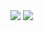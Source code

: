 <picture>  <source media="(prefers-color-scheme: dark)" srcset="https://github.andre.cx/api?username=andrejarrell&include_all_commits=true&count_private=true&show_icons=true&border_color=21262d&bg_color=00000000&title_color=58a6ff&text_color=c9d1d9&icon_color=58a6ff&border_radius=6&hide_rank=true">  <image align="center" src="https://github.andre.cx/api?username=andrejarrell&include_all_commits=true&count_private=true&show_icons=true&border_color=d8dee4&bg_color=00000000&title_color=0969da&text_color=24292f&icon_color=0969da&border_radius=6&hide_rank=true"></picture><picture>  <source media="(prefers-color-scheme: dark)" srcset="https://github.andre.cx/api/top-langs?username=andrejarrell&count_private=true&show_icons=true&border_color=21262d&bg_color=00000000&title_color=58a6ff&text_color=c9d1d9&icon_color=58a6ff&border_radius=6">  <img align="center" src="https://github.andre.cx/api/top-langs?username=andrejarrell&count_private=true&show_icons=true&border_color=d8dee4&bg_color=00000000&title_color=0969da&text_color=24292f&icon_color=0969da&border_radius=6"></picture>
